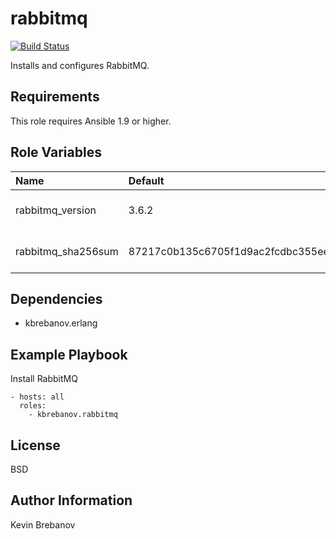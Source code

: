 rabbitmq
========

[![Build Status](https://travis-ci.org/kbrebanov/ansible-rabbitmq.svg?branch=master)](https://travis-ci.org/kbrebanov/ansible-rabbitmq)

Installs and configures RabbitMQ.

Requirements
------------

This role requires Ansible 1.9 or higher.

Role Variables
--------------

| Name               | Default                                                          | Description                    |
|:-------------------|:-----------------------------------------------------------------|:-------------------------------|
| rabbitmq_version   | 3.6.2                                                            | Version of RabbitMQ to install |
| rabbitmq_sha256sum | 87217c0b135c6705f1d9ac2fcdbc355eeb3b0f53562c4f430e79861b0b7057b8 | SHA 256 sum of package         |

Dependencies
------------

- kbrebanov.erlang

Example Playbook
----------------

Install RabbitMQ
```
- hosts: all
  roles:
    - kbrebanov.rabbitmq
```

License
-------

BSD

Author Information
------------------

Kevin Brebanov
